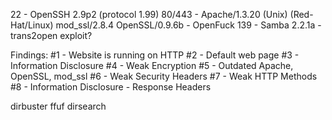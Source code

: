 22 - OpenSSH 2.9p2 (protocol 1.99)
80/443 - Apache/1.3.20 (Unix)  (Red-Hat/Linux) mod_ssl/2.8.4 OpenSSL/0.9.6b - OpenFuck
139 - Samba 2.2.1a - trans2open exploit?

Findings:
#1 - Website is running on HTTP
#2 - Default web page
#3 - Information Disclosure
#4 - Weak Encryption
#5 - Outdated Apache, OpenSSL, mod_ssl
#6 - Weak Security Headers
#7 - Weak HTTP Methods
#8 - Information Disclosure - Response Headers

dirbuster
ffuf
dirsearch